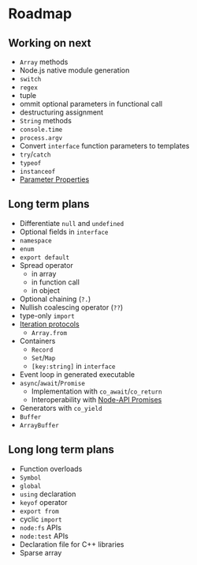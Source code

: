 # Roadmap

## Working on next

* `Array` methods
* Node.js native module generation
* `switch`
* `regex`
* tuple
* ommit optional parameters in functional call
* destructuring assignment
* `String` methods
* `console.time`
* `process.argv`
* Convert `interface` function parameters to templates
* `try`/`catch`
* `typeof`
* `instanceof`
* [Parameter Properties](https://www.typescriptlang.org/docs/handbook/2/classes.html#parameter-properties)

## Long term plans

* Differentiate `null` and `undefined`
* Optional fields in `interface`
* `namespace`
* `enum`
* `export default`
* Spread operator
  * in array
  * in function call
  * in object
* Optional chaining (`?.`)
* Nullish coalescing operator (`??`)
* type-only `import`
* [Iteration protocols](https://developer.mozilla.org/en-US/docs/Web/JavaScript/Reference/Iteration_protocols)
  * `Array.from`
* Containers
  * `Record`
  * `Set`/`Map`
  * `[key:string]` in `interface`
* Event loop in generated executable
* `async`/`await`/`Promise`
  * Implementation with `co_await`/`co_return`
  * Interoperability with [Node-API Promises](https://nodejs.org/api/n-api.html#promises)
* Generators with `co_yield`
* `Buffer`
* `ArrayBuffer`

## Long long term plans

* Function overloads
* `Symbol`
* `global`
* `using` declaration
* `keyof` operator
* `export from`
* cyclic `import`
* `node:fs` APIs
* `node:test` APIs
* Declaration file for C++ libraries
* Sparse array

